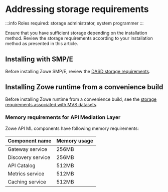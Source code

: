 # Addressing storage requirements 

:::info Roles required: storage administrator, system programmer
:::

Ensure that you have sufficient storage depending on the installation method. Review the storage requirements according to your installation method as presented in this article. 

## Installing with SMP/E

Before installing Zowe SMP/E, review the [DASD storage requirements](../user-guide/install-zowe-smpe-overview.md#dasd-storage-requirements).

## Installing Zowe runtime from a convenience build

Before installing Zowe runtime from a convenience build, see the [storage requirements associated with MVS datasets](../user-guide/install-zowe-zos-convenience-build.md#about-the-mvs-data-sets). 

### Memory requirements for API Mediation Layer

Zowe API ML components have following memory requirements:

Component name | Memory usage
---|---
Gateway service | 256MB
Discovery service | 256MB
API Catalog | 512MB
Metrics service | 512MB
Caching service | 512MB

